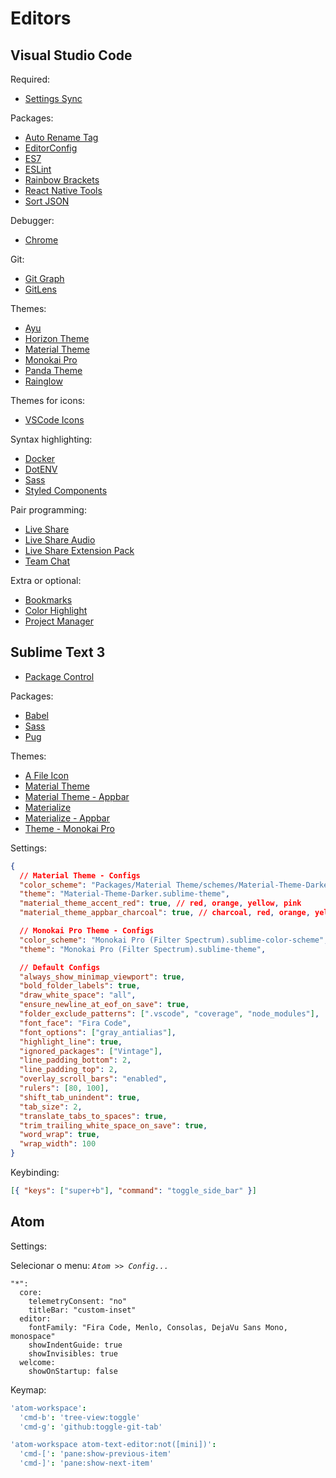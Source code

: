 # Editors

## Visual Studio Code

Required:

- [Settings Sync](https://marketplace.visualstudio.com/items?itemName=Shan.code-settings-sync#review-details)

Packages:

- [Auto Rename Tag](https://marketplace.visualstudio.com/items?itemName=formulahendry.auto-rename-tag#review-details)
- [EditorConfig](https://marketplace.visualstudio.com/items?itemName=EditorConfig.EditorConfig#review-details)
- [ES7](https://marketplace.visualstudio.com/items?itemName=dsznajder.es7-react-js-snippets#review-details)
- [ESLint](https://marketplace.visualstudio.com/items?itemName=dbaeumer.vscode-eslint#review-details)
- [Rainbow Brackets](https://marketplace.visualstudio.com/items?itemName=2gua.rainbow-brackets#review-details)
- [React Native Tools](https://marketplace.visualstudio.com/items?itemName=msjsdiag.vscode-react-native#review-details)
- [Sort JSON](https://marketplace.visualstudio.com/items?itemName=richie5um2.vscode-sort-json#review-details)

Debugger:

- [Chrome](https://marketplace.visualstudio.com/items?itemName=msjsdiag.debugger-for-chrome#review-details)

Git:

- [Git Graph](https://marketplace.visualstudio.com/items?itemName=mhutchie.git-graph#review-details)
- [GitLens](https://marketplace.visualstudio.com/items?itemName=eamodio.gitlens#review-details)

Themes:

- [Ayu](https://marketplace.visualstudio.com/items?itemName=teabyii.ayu)
- [Horizon Theme](https://marketplace.visualstudio.com/items?itemName=jolaleye.horizon-theme-vscode)
- [Material Theme](https://marketplace.visualstudio.com/items?itemName=Equinusocio.vsc-material-theme)
- [Monokai Pro](https://marketplace.visualstudio.com/items?itemName=monokai.theme-monokai-pro-vscode#review-details)
- [Panda Theme](https://marketplace.visualstudio.com/items?itemName=tinkertrain.theme-panda)
- [Rainglow](https://marketplace.visualstudio.com/items?itemName=daylerees.rainglow)

Themes for icons:

- [VSCode Icons](https://marketplace.visualstudio.com/items?itemName=vscode-icons-team.vscode-icons#review-details)

Syntax highlighting:

- [Docker](https://marketplace.visualstudio.com/items?itemName=PeterJausovec.vscode-docker#review-details)
- [DotENV](https://marketplace.visualstudio.com/items?itemName=mikestead.dotenv#review-details)
- [Sass](https://marketplace.visualstudio.com/items?itemName=robinbentley.sass-indented#review-details)
- [Styled Components](https://marketplace.visualstudio.com/items?itemName=jpoissonnier.vscode-styled-components#review-details)

Pair programming:

- [Live Share](https://marketplace.visualstudio.com/items?itemName=MS-vsliveshare.vsliveshare#review-details)
- [Live Share Audio](https://marketplace.visualstudio.com/items?itemName=MS-vsliveshare.vsliveshare-audio#review-details)
- [Live Share Extension Pack](https://marketplace.visualstudio.com/items?itemName=MS-vsliveshare.vsliveshare-pack#review-details)
- [Team Chat](https://marketplace.visualstudio.com/items?itemName=karigari.chat#review-details)

Extra or optional:

- [Bookmarks](https://marketplace.visualstudio.com/items?itemName=alefragnani.Bookmarks#review-details)
- [Color Highlight](https://marketplace.visualstudio.com/items?itemName=naumovs.color-highlight#review-details)
- [Project Manager](https://marketplace.visualstudio.com/items?itemName=alefragnani.project-manager#review-details)

## Sublime Text 3

- [Package Control](https://packagecontrol.io)

Packages:

- [Babel](https://packagecontrol.io/packages/Babel)
- [Sass](https://packagecontrol.io/packages/Sass)
- [Pug](https://packagecontrol.io/packages/Pug)

Themes:

- [A File Icon](https://packagecontrol.io/packages/A%20File%20Icon)
- [Material Theme](https://packagecontrol.io/packages/Material%20Theme)
- [Material Theme - Appbar](https://packagecontrol.io/packages/Material%20Theme%20-%20Appbar)
- [Materialize](https://packagecontrol.io/packages/Materialize)
- [Materialize - Appbar](https://packagecontrol.io/packages/Materialize-Appbar)
- [Theme - Monokai Pro](https://packagecontrol.io/packages/Theme%20-%20Monokai%20Pro)

Settings:

```json
{
  // Material Theme - Configs
  "color_scheme": "Packages/Material Theme/schemes/Material-Theme-Darker.tmTheme",
  "theme": "Material-Theme-Darker.sublime-theme",
  "material_theme_accent_red": true, // red, orange, yellow, pink
  "material_theme_appbar_charcoal": true, // charcoal, red, orange, yellow, pink

  // Monokai Pro Theme - Configs
  "color_scheme": "Monokai Pro (Filter Spectrum).sublime-color-scheme",
  "theme": "Monokai Pro (Filter Spectrum).sublime-theme",

  // Default Configs
  "always_show_minimap_viewport": true,
  "bold_folder_labels": true,
  "draw_white_space": "all",
  "ensure_newline_at_eof_on_save": true,
  "folder_exclude_patterns": [".vscode", "coverage", "node_modules"],
  "font_face": "Fira Code",
  "font_options": ["gray_antialias"],
  "highlight_line": true,
  "ignored_packages": ["Vintage"],
  "line_padding_bottom": 2,
  "line_padding_top": 2,
  "overlay_scroll_bars": "enabled",
  "rulers": [80, 100],
  "shift_tab_unindent": true,
  "tab_size": 2,
  "translate_tabs_to_spaces": true,
  "trim_trailing_white_space_on_save": true,
  "word_wrap": true,
  "wrap_width": 100
}
```

Keybinding:

```json
[{ "keys": ["super+b"], "command": "toggle_side_bar" }]
```

## Atom

Settings:

Selecionar o menu: _`Atom >> Config...`_

```
"*":
  core:
    telemetryConsent: "no"
    titleBar: "custom-inset"
  editor:
    fontFamily: "Fira Code, Menlo, Consolas, DejaVu Sans Mono, monospace"
    showIndentGuide: true
    showInvisibles: true
  welcome:
    showOnStartup: false
```

Keymap:

```cson
'atom-workspace':
  'cmd-b': 'tree-view:toggle'
  'cmd-g': 'github:toggle-git-tab'

'atom-workspace atom-text-editor:not([mini])':
  'cmd-[': 'pane:show-previous-item'
  'cmd-]': 'pane:show-next-item'
```
